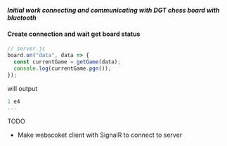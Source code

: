 ***Initial work connecting and communicating with DGT chess board with bluetooth***

#### Create connection and wait get board status

```js
// server.js
board.on("data", data => {
  const currentGame = getGame(data);
  console.log(currentGame.pgn());
});
```

will output
```js
1 e4
...
```

TODO

- Make webscoket client with SignalR to connect to server